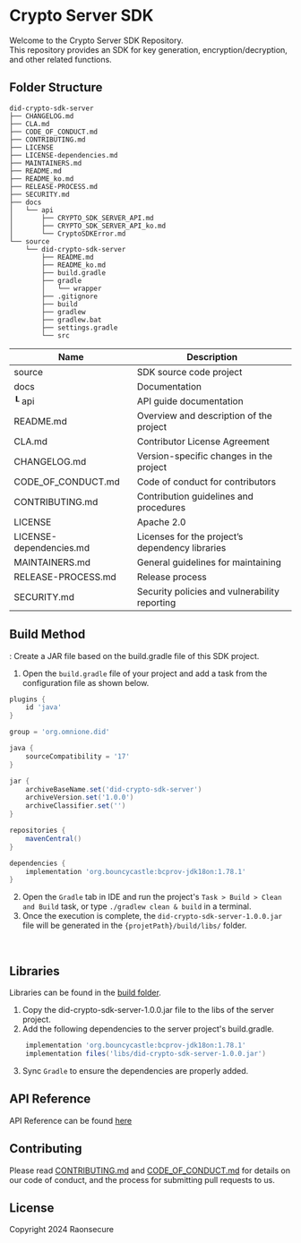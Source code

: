# Crypto Server SDK

Welcome to the Crypto Server SDK Repository. <br> This repository provides an SDK for key generation, encryption/decryption, and other related functions.

## Folder Structure
```
did-crypto-sdk-server
├── CHANGELOG.md
├── CLA.md
├── CODE_OF_CONDUCT.md
├── CONTRIBUTING.md
├── LICENSE
├── LICENSE-dependencies.md
├── MAINTAINERS.md
├── README.md
├── README_ko.md
├── RELEASE-PROCESS.md
├── SECURITY.md
├── docs
│   └── api
│       ├── CRYPTO_SDK_SERVER_API.md
│       ├── CRYPTO_SDK_SERVER_API_ko.md
│       └── CryptoSDKError.md
└── source
    └── did-crypto-sdk-server
        ├── README.md
        ├── README_ko.md
        ├── build.gradle
        ├── gradle
        │   └── wrapper
        ├── .gitignore
        ├── build
        ├── gradlew        
        ├── gradlew.bat
        ├── settings.gradle
        └── src
```

| Name                    | Description                                     |
| ----------------------- | ----------------------------------------------- |
| source                  | SDK source code project                         |
| docs                    | Documentation                                   |
| ┖ api                   | API guide documentation                         |
| README.md               | Overview and description of the project         |
| CLA.md                  | Contributor License Agreement                   |
| CHANGELOG.md            | Version-specific changes in the project         |
| CODE_OF_CONDUCT.md      | Code of conduct for contributors                |
| CONTRIBUTING.md         | Contribution guidelines and procedures          |
| LICENSE                 | Apache 2.0                                      |
| LICENSE-dependencies.md | Licenses for the project’s dependency libraries |
| MAINTAINERS.md          | General guidelines for maintaining              |
| RELEASE-PROCESS.md      | Release process                                 |
| SECURITY.md             | Security policies and vulnerability reporting   |

## Build Method
: Create a JAR file based on the build.gradle file of this SDK project.
1. Open the `build.gradle` file of your project and add a task from the configuration file as shown below.

```groovy
plugins {
    id 'java'
}

group = 'org.omnione.did'

java {
    sourceCompatibility = '17'
}

jar {
    archiveBaseName.set('did-crypto-sdk-server') 
    archiveVersion.set('1.0.0')
    archiveClassifier.set('') 
}

repositories {
    mavenCentral()    
}

dependencies {
    implementation 'org.bouncycastle:bcprov-jdk18on:1.78.1'
}
```

2. Open the `Gradle` tab in IDE and run the project's `Task > Build > Clean and Build` task, or type `./gradlew clean & build` in a terminal.
3. Once the execution is complete, the `did-crypto-sdk-server-1.0.0.jar` file will be generated in the `{projetPath}/build/libs/` folder.

<br>

## Libraries

Libraries can be found in the [build folder](/source/release).


1. Copy the did-crypto-sdk-server-1.0.0.jar file to the libs of the server project.
2. Add the following dependencies to the server project's build.gradle.

```groovy
    implementation 'org.bouncycastle:bcprov-jdk18on:1.78.1'  
    implementation files('libs/did-crypto-sdk-server-1.0.0.jar')
```
3. Sync `Gradle` to ensure the dependencies are properly added.

## API Reference

API Reference can be found [here](docs/CRYPTO_SDK-SERVER_API.md)


## Contributing

Please read [CONTRIBUTING.md](CONTRIBUTING.md) and [CODE_OF_CONDUCT.md](CODE_OF_CONDUCT.md) for details on our code of conduct, and the process for submitting pull requests to us.


## License
Copyright 2024 Raonsecure